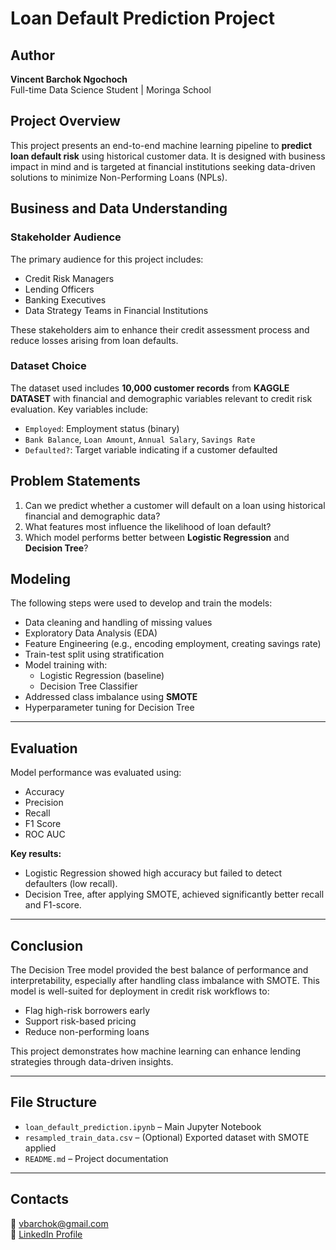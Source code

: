 
# Loan Default Prediction Project

## Author
**Vincent Barchok Ngochoch**  
Full-time Data Science Student | Moringa School  


## Project Overview

This project presents an end-to-end machine learning pipeline to **predict loan default risk** using historical customer data. It is designed with business impact in mind and is targeted at financial institutions seeking data-driven solutions to minimize Non-Performing Loans (NPLs).


## Business and Data Understanding

### Stakeholder Audience
The primary audience for this project includes:
- Credit Risk Managers
- Lending Officers
- Banking Executives
- Data Strategy Teams in Financial Institutions

These stakeholders aim to enhance their credit assessment process and reduce losses arising from loan defaults.


### Dataset Choice
The dataset used includes **10,000 customer records** from  **KAGGLE DATASET** with financial and demographic variables relevant to credit risk evaluation. Key variables include:

- `Employed`: Employment status (binary)
- `Bank Balance`, `Loan Amount`, `Annual Salary`, `Savings Rate`
- `Defaulted?`: Target variable indicating if a customer defaulted


## Problem Statements

1. Can we predict whether a customer will default on a loan using historical financial and demographic data?
2. What features most influence the likelihood of loan default?
3. Which model performs better between **Logistic Regression** and **Decision Tree**?


## Modeling

The following steps were used to develop and train the models:

- Data cleaning and handling of missing values
- Exploratory Data Analysis (EDA)
- Feature Engineering (e.g., encoding employment, creating savings rate)
- Train-test split using stratification
- Model training with:
  - Logistic Regression (baseline)
  - Decision Tree Classifier
- Addressed class imbalance using **SMOTE**
- Hyperparameter tuning for Decision Tree

---

## Evaluation

Model performance was evaluated using:
- Accuracy
- Precision
- Recall
- F1 Score
- ROC AUC

**Key results:**
- Logistic Regression showed high accuracy but failed to detect defaulters (low recall).
- Decision Tree, after applying SMOTE, achieved significantly better recall and F1-score.

---

## Conclusion

The Decision Tree model provided the best balance of performance and interpretability, especially after handling class imbalance with SMOTE. This model is well-suited for deployment in credit risk workflows to:
- Flag high-risk borrowers early
- Support risk-based pricing
- Reduce non-performing loans

This project demonstrates how machine learning can enhance lending strategies through data-driven insights.

---

## File Structure

- `loan_default_prediction.ipynb` – Main Jupyter Notebook
- `resampled_train_data.csv` – (Optional) Exported dataset with SMOTE applied
- `README.md` – Project documentation

---

## Contacts

📧 vbarchok@gmail.com  
🔗 [LinkedIn Profile](https://www.linkedin.com/in/vincent-ngochoch-94095b64)
